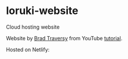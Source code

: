 # loruki-website

Cloud hosting website

Website by [Brad Traversy](https://github.com/bradtraversy) from YouTube [tutorial](https://www.youtube.com/watch?v=p0bGHP-PXD4).

Hosted on Netlify:

